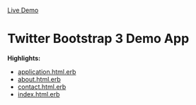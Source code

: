 [Live Demo](http://aa-bootstrap.herokuapp.com)

# Twitter Bootstrap 3 Demo App
**Highlights:**
 * [application.html.erb][application-layout]
 * [about.html.erb][about-page]
 * [contact.html.erb][contact-page]
 * [index.html.erb][index-page]
 
[application-layout]: ./app/views/layouts/application.html.erb
[about-page]: ./app/views/static_pages/about.html.erb
[contact-page]: ./app/views/static_pages/contact.html.erb
[index-page]: ./app/views/static_pages/index.html.erb
